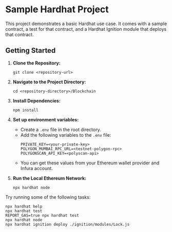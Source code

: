 # Sample Hardhat Project

This project demonstrates a basic Hardhat use case. It comes with a sample contract, a test for that contract, and a Hardhat Ignition module that deploys that contract.

## Getting Started

1. **Clone the Repository:**
   ```shell
   git clone <repository-url>
   ```

2. **Navigate to the Project Directory:**
   ```shell
   cd <repository-directory>/Blockchain
   ```

3. **Install Dependencies:**
   ```shell
   npm install
   ```

4. **Set up environment variables:**
   - Create a `.env` file in the root directory.
   - Add the following variables to the `.env` file:
     ```plaintext
     PRIVATE_KEY=<your-private-key>
     POLYGON_MUMBAI_RPC_URL=<testnet-polygon-rpc>
     POLYGONSCAN_API_KEY=<polyscan-api>
     ```
   - You can get these values from your Ethereum wallet provider and Infura account.

5. **Run the Local Ethereum Network:**
   ```shell
   npx hardhat node
   ```

Try running some of the following tasks:

```shell
npx hardhat help
npx hardhat test
REPORT_GAS=true npx hardhat test
npx hardhat node
npx hardhat ignition deploy ./ignition/modules/Lock.js
```
